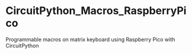 # CircuitPython_Macros_RaspberryPico
Programmable macros on matrix keyboard using Raspberry Pico with CircuitPython
